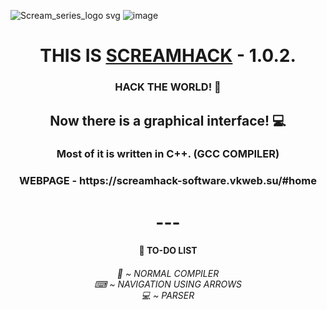 ![Scream_series_logo svg](https://github.com/qqqllllzzzz/ScreamHack/assets/125376893/91665d58-24e1-4433-8a8f-80652842d09e)
![image](https://github.com/user-attachments/assets/4f148952-57a4-4890-af4a-e0eb9f5a42d0)

<h1 align="center">THIS IS <a href="https://github.com/qqqllllzzzz/ScreamHack/" target="_blank">SCREAMHACK</a> - 1.0.2.</h1> 
<h3 align="center">HACK THE WORLD! 🚀</h3>
<h2 align="center">Now there is a graphical interface! 💻</h2>
<h3 align="center">Most of it is written in C++. (GCC COMPILER)</h3>
<h3 align="center">WEBPAGE - https://screamhack-software.vkweb.su/#home</h3>
<h1 align="center"> --- </h1>
<h4 align="center">🌵 TO-DO LIST</h4>

<h6 align="center">🤡 ~ NORMAL COMPILER<br>⌨ ~ NAVIGATION USING ARROWS<br>💻 ~ PARSER</h6>

